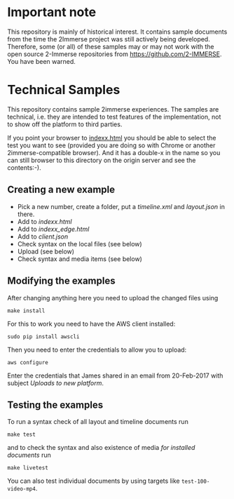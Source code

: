 # Important note

This repository is mainly of historical interest. It contains sample documents from the time the 2Immerse project was still actively being developed. Therefore, some (or all) of these samples may or may not work with the open source 2-Immerse repositories from <https://github.com/2-IMMERSE>. You have been warned.

# Technical Samples

This repository contains sample 2immerse experiences.
The samples are technical, i.e. they are intended to test features of the implementation, not to show off the platform to third parties.

If you point your browser to [indexx.html]() you should be able to select the test you want to see (provided you are doing so with Chrome or another 2immerse-compatible browser). And it has a double-x in the name so you can still browser to this directory on the origin server and see the contents:-).

## Creating a new example

- Pick a new number, create a folder, put a _timeline.xml_ and _layout.json_ in there.
- Add to _indexx.html_
- Add to _indexx_edge.html_
- Add to _client.json_
- Check syntax on the local files (see below)
- Upload (see below)
- Check syntax and media items (see below)

## Modifying the examples
After changing anything here you need to upload the changed files using 

```
make install
```

For this to work you need to have the AWS client installed:

```
sudo pip install awscli
```
Then you need to enter the credentials to allow you to upload:

```
aws configure
```
Enter the credentials that James shared in an email from 20-Feb-2017 with subject _Uploads to new platform_.

## Testing the examples

To run a syntax check of all layout and timeline documents run

```
make test
```
and to check the syntax and also existence of media _for installed documents_ run

```
make livetest
```

You can also test individual documents by using targets like ```test-100-video-mp4```.